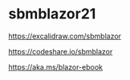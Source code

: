 # sbmblazor21


https://excalidraw.com/sbmblazor

https://codeshare.io/sbmblazor

https://aka.ms/blazor-ebook